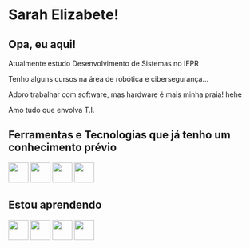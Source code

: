 # Sarah Elizabete!
## Opa, eu aqui!

Atualmente estudo Desenvolvimento de Sistemas no IFPR

Tenho alguns cursos na área de robótica e cibersegurança...

Adoro trabalhar com software, mas hardware é mais minha praia! hehe

Amo tudo que envolva T.I.


## Ferramentas e Tecnologias que já tenho um conhecimento prévio

<img loading="lazy" src="https://cdn.jsdelivr.net/gh/devicons/devicon@v2.15.1/devicon.min.css" width="40" height="40"/> <img loading="lazy" src="https://cdn.jsdelivr.net/gh/devicons/devicon@v2.15.1/devicon.min.css" width="40" height="40"/> <img loading="lazy" src="https://cdn.jsdelivr.net/gh/devicons/devicon@v2.15.1/devicon.min.css" width="40" height="40"/> <img loading="lazy" src="https://cdn.jsdelivr.net/gh/devicons/devicon@v2.15.1/devicon.min.css" width="40" height="40"/>

## Estou aprendendo

<img loading="lazy" src="https://cdn.jsdelivr.net/gh/devicons/devicon/icons/java/java-original.svg" width="40" height="40"/> <img loading="lazy" src="https://cdn.jsdelivr.net/gh/devicons/devicon/icons/linux/linux-original.svg" width="40" height="40"/> <img loading="lazy" src="https://cdn.jsdelivr.net/gh/devicons/devicon/icons/php/php-original.svg" width="40" height="40"/> <img loading="lazy" src="https://cdn.jsdelivr.net/gh/devicons/devicon/icons/javascript/javascript-original.svg" width="40" height="40"/>
